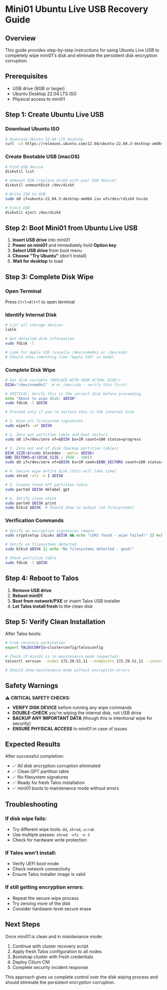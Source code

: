 # Mini01 Ubuntu Live USB Recovery Guide

## Overview

This guide provides step-by-step instructions for using Ubuntu Live USB to completely wipe mini01's disk and eliminate the persistent disk encryption corruption.

## Prerequisites

- USB drive (8GB or larger)
- Ubuntu Desktop 22.04 LTS ISO
- Physical access to mini01

## Step 1: Create Ubuntu Live USB

### Download Ubuntu ISO

```bash
# Download Ubuntu 22.04 LTS Desktop
curl -LO https://releases.ubuntu.com/22.04/ubuntu-22.04.3-desktop-amd64.iso
```

### Create Bootable USB (macOS)

```bash
# Find USB device
diskutil list

# Unmount USB (replace diskX with your USB device)
diskutil unmountDisk /dev/diskX

# Write ISO to USB
sudo dd if=ubuntu-22.04.3-desktop-amd64.iso of=/dev/rdiskX bs=1m

# Eject USB
diskutil eject /dev/diskX
```

## Step 2: Boot Mini01 from Ubuntu Live USB

1. **Insert USB drive** into mini01
2. **Power on mini01** and immediately hold **Option key**
3. **Select USB drive** from boot menu
4. **Choose "Try Ubuntu"** (don't install)
5. **Wait for desktop** to load

## Step 3: Complete Disk Wipe

### Open Terminal

Press `Ctrl+Alt+T` to open terminal

### Identify Internal Disk

```bash
# List all storage devices
lsblk

# Get detailed disk information
sudo fdisk -l

# Look for Apple SSD (usually /dev/nvme0n1 or /dev/sda)
# Should show something like "Apple SSD" in model
```

### Complete Disk Wipe

```bash
# Set disk variable (REPLACE WITH YOUR ACTUAL DISK!)
DISK="/dev/nvme0n1"  # or /dev/sda - verify this first!

# CRITICAL: Verify this is the correct disk before proceeding
echo "About to wipe disk: $DISK"
sudo fdisk -l $DISK

# Proceed only if you're certain this is the internal disk

# 1. Wipe all filesystem signatures
sudo wipefs -af $DISK

# 2. Zero out partition table and boot sectors
sudo dd if=/dev/zero of=$DISK bs=1M count=100 status=progress

# 3. Zero out end of disk (backup partition tables)
DISK_SIZE=$(sudo blockdev --getsz $DISK)
END_SECTORS=$((DISK_SIZE / 2048 - 100))
sudo dd if=/dev/zero of=$DISK bs=1M seek=$END_SECTORS count=100 status=progress

# 4. Secure wipe entire disk (this will take time)
sudo shred -vfz -n 1 $DISK

# 5. Create fresh GPT partition table
sudo parted $DISK mklabel gpt

# 6. Verify clean state
sudo parted $DISK print
sudo blkid $DISK  # Should show no output (no filesystems)
```

### Verification Commands

```bash
# Verify no encryption signatures remain
sudo cryptsetup isLuks $DISK && echo "LUKS found - wipe failed!" || echo "No LUKS - wipe successful!"

# Verify no filesystems detected
sudo blkid $DISK || echo "No filesystems detected - good!"

# Check partition table
sudo fdisk -l $DISK
```

## Step 4: Reboot to Talos

1. **Remove USB drive**
2. **Reboot mini01**
3. **Boot from network/PXE** or insert Talos USB installer
4. **Let Talos install fresh** to the clean disk

## Step 5: Verify Clean Installation

After Talos boots:

```bash
# From recovery workstation
export TALOSCONFIG=clusterconfig/talosconfig

# Check if mini01 is in maintenance mode (expected)
talosctl version --nodes 172.29.51.11 --endpoints 172.29.51.11 --insecure

# Should show maintenance mode without encryption errors
```

## Safety Warnings

⚠️ **CRITICAL SAFETY CHECKS:**

- **VERIFY DISK DEVICE** before running any wipe commands
- **DOUBLE-CHECK** you're wiping the internal disk, not USB drive
- **BACKUP ANY IMPORTANT DATA** (though this is intentional wipe for security)
- **ENSURE PHYSICAL ACCESS** to mini01 in case of issues

## Expected Results

After successful completion:

- ✅ All disk encryption corruption eliminated
- ✅ Clean GPT partition table
- ✅ No filesystem signatures
- ✅ Ready for fresh Talos installation
- ✅ mini01 boots to maintenance mode without errors

## Troubleshooting

### If disk wipe fails:

- Try different wipe tools: `dd`, `shred`, `scrub`
- Use multiple passes: `shred -vfz -n 3`
- Check for hardware write protection

### If Talos won't install:

- Verify UEFI boot mode
- Check network connectivity
- Ensure Talos installer image is valid

### If still getting encryption errors:

- Repeat the secure wipe process
- Try zeroing more of the disk
- Consider hardware-level secure erase

## Next Steps

Once mini01 is clean and in maintenance mode:

1. Continue with cluster recovery script
2. Apply fresh Talos configuration to all nodes
3. Bootstrap cluster with fresh credentials
4. Deploy Cilium CNI
5. Complete security incident response

This approach gives us complete control over the disk wiping process and should eliminate the persistent encryption corruption.
